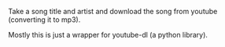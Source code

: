 Take a song title and artist and download the song from youtube (converting it to mp3).

Mostly this is just a wrapper for youtube-dl (a python library).